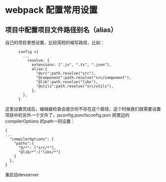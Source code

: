 # webpack 配置常用设置

## 项目中配置项目文件路径别名（alias）
自己的项目里想设置，比较简短的缩写路径，比如：
```
      config ={
        ...
          resolve: {
            extensions: [".js", ".ts", ".json"],
            alias:{
              "@src":path.resolve("src"),
              "@component":path.resolve("src/component"),
              "@lib":path.resolve("libs"),
              "@utils":path.resolve("src/utils"),
            },
        },
      }
```      
这里设置完成后，编辑器检查会提示你不存在这个路径，这个时候我们就需要设置项目中的另外一个文件了，jsconfig.json/tsconfig.json
把里边的 compilerOptions 的path一同设置：
```
{
...
  "compilerOptions": {
    "paths":{
      "@/*": ["src/*"],
      "@lib/*":["libs/*"]
    }
  },
}

```

重启目devserver
